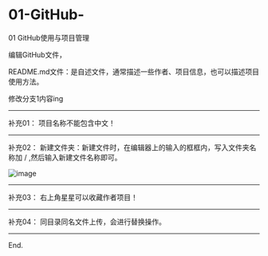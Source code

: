 # 01-GitHub-
01 GitHub使用与项目管理


编辑GitHub文件，

README.md文件：是自述文件，通常描述一些作者、项目信息，也可以描述项目使用方法。

修改分支1内容ing

------------------
补充01：
项目名称不能包含中文！

------------------
补充02：
新建文件夹：新建文件时，在编辑器上的输入的框框内，写入文件夹名称加  /  ,然后输入新建文件名称即可。


![image](https://user-images.githubusercontent.com/64202492/174752368-64bf9c7e-9427-4419-995f-55a3dc900a0f.png)

------------------
补充03：
右上角星星可以收藏作者项目！

------------------

补充04：
同目录同名文件上传，会进行替换操作。

------------------
End.
